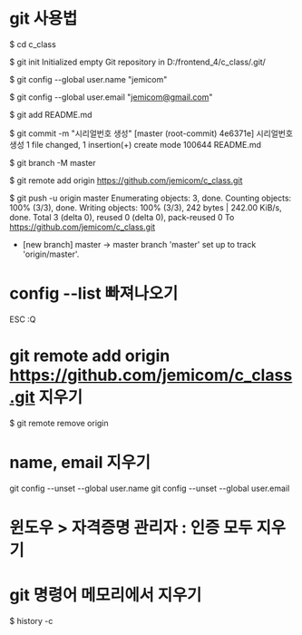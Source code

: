 # git 사용법

$ cd c_class

$ git init
Initialized empty Git repository in D:/frontend_4/c_class/.git/

$ git config --global user.name "jemicom"

$ git config --global user.email "jemicom@gmail.com"

$ git add README.md

$ git commit -m "시리얼번호 생성"
[master (root-commit) 4e6371e] 시리얼번호 생성
 1 file changed, 1 insertion(+)
 create mode 100644 README.md

$ git branch -M master

$ git remote add origin https://github.com/jemicom/c_class.git

$ git push -u origin master
Enumerating objects: 3, done.
Counting objects: 100% (3/3), done.
Writing objects: 100% (3/3), 242 bytes | 242.00 KiB/s, done.
Total 3 (delta 0), reused 0 (delta 0), pack-reused 0
To https://github.com/jemicom/c_class.git
 * [new branch]      master -> master
branch 'master' set up to track 'origin/master'.

# config --list 빠져나오기
ESC :Q

# git remote add origin https://github.com/jemicom/c_class.git 지우기
$ git remote remove origin

# name, email  지우기
git config --unset --global user.name
git config --unset --global user.email

# 윈도우 > 자격증명 관리자 : 인증 모두 지우기

# git 명령어 메모리에서 지우기 
$ history -c